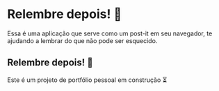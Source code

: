 # Relembre depois! :pencil:

Essa é uma aplicação que serve como um post-it em seu navegador, te ajudando a lembrar do que não pode ser esquecido.

## Relembre depois! :calendar:

Este é um projeto de portfólio pessoal em construção :hourglass_flowing_sand:
